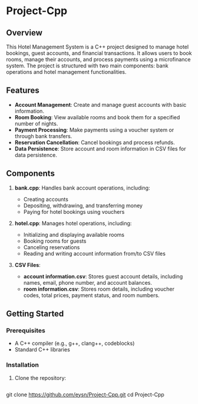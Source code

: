 # Project-Cpp

## Overview

This Hotel Management System is a C++ project designed to manage hotel bookings, guest accounts, and financial transactions. It allows users to book rooms, manage their accounts, and process payments using a microfinance system. The project is structured with two main components: bank operations and hotel management functionalities.

## Features

- **Account Management**: Create and manage guest accounts with basic information.
- **Room Booking**: View available rooms and book them for a specified number of nights.
- **Payment Processing**: Make payments using a voucher system or through bank transfers.
- **Reservation Cancellation**: Cancel bookings and process refunds.
- **Data Persistence**: Store account and room information in CSV files for data persistence.

## Components

1. **bank.cpp**: Handles bank account operations, including:
   - Creating accounts
   - Depositing, withdrawing, and transferring money
   - Paying for hotel bookings using vouchers

2. **hotel.cpp**: Manages hotel operations, including:
   - Initializing and displaying available rooms
   - Booking rooms for guests
   - Canceling reservations
   - Reading and writing account information from/to CSV files

3. **CSV Files**:
   - **account information.csv**: Stores guest account details, including names, email, phone number, and account balances.
   - **room information.csv**: Stores room details, including voucher codes, total prices, payment status, and room numbers.

## Getting Started

### Prerequisites

- A C++ compiler (e.g., g++, clang++, codeblocks)
- Standard C++ libraries

### Installation

1. Clone the repository:
   ```bash
git clone https://github.com/eysn/Project-Cpp.git
cd Project-Cpp
